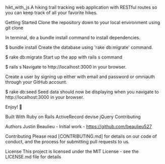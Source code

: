 hikt_with_js
A hiking trail tracking web application with RESTful routes so you can keep track of all your favorite hikes.

Getting Started
Clone the repository down to your local environment using git clone <repo>

In terminal, do a bundle install command to install dependencies.

$ bundle install
Create the database using 'rake db:migrate' command.

$ rake db:migrate
Start up the app with rails s command

$ rails s
Navigate to http://localhost:3000 in your browser.

Create a user by signing up either with email and password or omniauth through your GitHub account.

$ rake db:seed
Seed data should now be displaying when you navigate to http://localhost:3000 in your browser.

Enjoy! 🙂

Built With
Ruby on Rails
ActiveRecord
devise
jQuery
Contributing

Authors
Justin Beaulieu - Initial work - https://github.com/beaulieu527

Contributing
Please read [CONTRIBUTING.md] for details on our code of conduct, and the process for submitting pull requests to us.

License
This project is licensed under the MIT License - see the LICENSE.md file for details